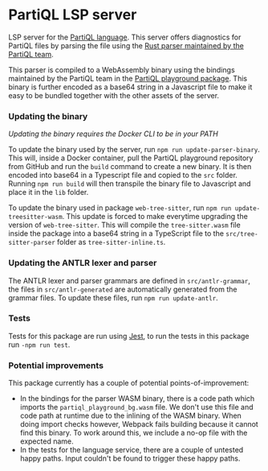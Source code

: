 # PartiQL LSP server

LSP server for the [PartiQL language](https://partiql.org/). This server offers diagnostics for PartiQL files by parsing the file using the [Rust parser maintained by the PartiQL team](https://github.com/partiql/partiql-lang-rust).

This parser is compiled to a WebAssembly binary using the bindings maintained by the PartiQL team in the [PartiQL playground package](https://github.com/partiql/partiql-rust-playground). This binary is further encoded as a base64 string in a Javascript file to make it easy to be bundled together with the other assets of the server.

### Updating the binary

_Updating the binary requires the Docker CLI to be in your PATH_

To update the binary used by the server, run `npm run update-parser-binary`. This will, inside a Docker container, pull the PartiQL playground repository from GitHub and run the `build` command to create a new binary. It is then encoded into base64 in a Typescript file and copied to the `src` folder. Running `npm run build` will then transpile the binary file to Javascript and place it in the `lib` folder.

To update the binary used in package `web-tree-sitter`, run `npm run update-treesitter-wasm`. This update is forced to make everytime upgrading the version of `web-tree-sitter`. This will compile the `tree-sitter.wasm` file inside the package into a base64 string in a TypeScript file to the `src/tree-sitter-parser` folder as `tree-sitter-inline.ts`. 

### Updating the ANTLR lexer and parser

The ANTLR lexer and parser grammars are defined in `src/antlr-grammar`, the files in `src/antlr-generated` are automatically generated from the grammar files. To 
update these files, run `npm run update-antlr`.

### Tests

Tests for this package are run using [Jest](https://jestjs.io/), to run the tests in this package run `-npm run test`. 

### Potential improvements

This package currently has a couple of potential points-of-improvement:

- In the bindings for the parser WASM binary, there is a code path which imports the `partiql_playground_bg.wasm` file. We don't use this file and code path at runtime due to the inlining of the WASM binary. When doing import checks however, Webpack fails building because it cannot find this binary. To work around this, we include a no-op file with the expected name.
- In the tests for the language service, there are a couple of untested happy paths. Input couldn't be found to trigger these happy paths.